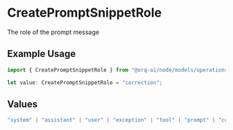# CreatePromptSnippetRole

The role of the prompt message

## Example Usage

```typescript
import { CreatePromptSnippetRole } from "@orq-ai/node/models/operations";

let value: CreatePromptSnippetRole = "correction";
```

## Values

```typescript
"system" | "assistant" | "user" | "exception" | "tool" | "prompt" | "correction" | "expected_output"
```